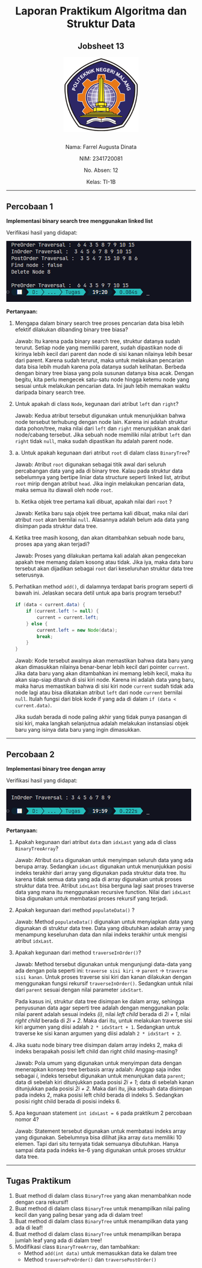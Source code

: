 <div align="center">

# Laporan Praktikum Algoritma dan Struktur Data
## Jobsheet 13

<img src="../../../../assets/logo-polinema.png" align="center" width="200px">

\
Nama: Farrel Augusta Dinata

NIM: 2341720081

No. Absen: 12

Kelas: TI-1B

</div>

---
## Percobaan 1
**Implementasi binary search tree menggunakan linked list**

Verifikasi hasil yang didapat:

![Output Percobaan 1](img/percobaan-1.png)

**Pertanyaan:**
1. Mengapa dalam binary search tree proses pencarian data bisa lebih efektif dilakukan dibanding binary tree biasa?
    
    Jawab: Itu karena pada binary search tree, struktur datanya sudah terurut. Setiap node yang memiliki parent, sudah dipastikan node di kirinya lebih kecil dari parent dan node di sisi kanan nilainya lebih besar dari parent. Karena sudah terurut, maka untuk melakukan pencarian data bisa lebih mudah karena pola datanya sudah kelihatan. Berbeda dengan binary tree biasa yang pola susunan datanya bisa acak. Dengan begitu, kita perlu mengecek satu-satu node hingga ketemu node yang sesuai untuk melakukan pencarian data. Ini jauh lebih memakan waktu daripada binary search tree.

2. Untuk apakah di class `Node`, kegunaan dari atribut `left` dan `right`?

    Jawab: Kedua atribut tersebut digunakan untuk menunjukkan bahwa node tersebut terhubung dengan node lain. Karena ini adalah struktur data pohon/tree, maka nilai dari `left` dan `right` menunjukkan anak dari node/cabang tersebut. Jika sebuah node memiliki nilai atribut `left` dan `right` tidak `null`, maka sudah dipastikan itu adalah parent node. 

3. a. Untuk apakah kegunaan dari atribut `root` di dalam class `BinaryTree`?

    Jawab: Atribut `root` digunakan sebagai titik awal dari seluruh percabangan data yang ada di binary tree. Kalau pada struktur data sebelumnya yang bertipe liniar data structure seperti linked list, atribut `root` mirip dengan atribut `head`. Jika ingin melakukan pencarian data, maka semua itu diawali oleh node `root`. 

    b. Ketika objek tree pertama kali dibuat, apakah nilai dari `root` ?

    Jawab: Ketika baru saja objek tree pertama kali dibuat, maka nilai dari atribut `root` akan bernilai `null`. Alasannya adalah belum ada data yang disimpan pada struktur data tree.

4. Ketika tree masih kosong, dan akan ditambahkan sebuah node baru, proses apa yang akan terjadi?

    Jawab: Proses yang dilakukan pertama kali adalah akan pengecekan apakah tree memang dalam kosong atau tidak. Jika iya, maka data baru tersebut akan dijadikan sebagai `root` dari keseluruhan struktur data tree seterusnya. 

5. Perhatikan method `add()`, di dalamnya terdapat baris program seperti di bawah ini. Jelaskan secara detil untuk apa baris program tersebut?
    ```java
    if (data < current.data) {
        if (current.left != null) {
            current = current.left;
        } else {
            current.left = new Node(data);
            break;
        }
    }
    ```
    Jawab: Kode tersebut awalnya akan memastikan bahwa data baru yang akan dimasukkan nilainya benar-benar lebih kecil dari pointer `current`. Jika data baru yang akan ditambahkan ini memang lebih kecil, maka itu akan siap-siap ditaruh di sisi kiri node. Karena ini adalah data yang baru, maka harus memastikan bahwa di sisi kiri node `current` sudah tidak ada node lagi atau bisa dikatakan atribut `left` dari node `current` bernilai `null`. Itulah fungsi dari blok kode if yang ada di dalam `if (data < current.data)`. 

    Jika sudah berada di node paling akhir yang tidak punya pasangan di sisi kiri, maka langkah selanjutnua adalah melakukan instansiasi objek baru yang isinya data baru yang ingin dimasukkan. 

---
## Percobaan 2
**Implementasi binary tree dengan array**

Verifikasi hasil yang didapat:

![Percobaan 2](img/percobaan-2.png)

**Pertanyaan:**
1. Apakah kegunaan dari atribut `data` dan `idxLast` yang ada di class `BinaryTreeArray`?

    Jawab: Atribut `data` digunakan untuk menyimpan seluruh data yang ada berupa array. Sedangkan `idxLast` digunakan untuk menunjukkan posisi indeks terakhir dari array yang digunakan pada struktur data tree. Itu karena tidak semua data yang ada di array digunakan untuk proses struktur data tree. Atribut `idxLast` bisa berguna lagi saat proses traverse data yang mana itu menggunakan recursive function. Nilai dari `idxLast` bisa digunakan untuk membatasi proses rekursif yang terjadi.

2. Apakah kegunaan dari method `populateData()` ?

    Jawab: Method `populateData()` digunakan untuk menyiapkan data yang digunakan di struktur data tree. Data yang dibutuhkan adalah array yang menampung keseluruhan data dan nilai indeks terakhir untuk mengisi atribut `idxLast`.

3. Apakah kegunaan dari method `traverseInOrder()`?

    Jawab: Method tersebut digunakan untuk mengunjungi data-data yang ada dengan pola seperti ini: `traverse sisi kiri` -> `parent` -> `traverse sisi kanan`. Untuk proses traverse sisi kiri dan kanan dilakukan dengan menggunakan fungsi rekursif `traverseInOrder()`. Sedangkan untuk nilai dari `parent` sesuai dengan nilai parameter `idxStart`. 
    
    Pada kasus ini, struktur data tree disimpan ke dalam array, sehingga penyusunan data agar seperti tree adalah dengan menggunakan pola: nilai parent adalah sesuai indeks *(i)*, nilai *left child* berada di *2i + 1*, nilai *right child* berada di *2i + 2*. Maka dari itu, untuk melakukan traverse sisi kiri argumen yang diisi adalah `2 * idxStart + 1`. Sedangkan untuk traverse ke sisi kanan argumen yang diisi adalah `2 * idxStart + 2`.

4. Jika suatu node binary tree disimpan dalam array indeks 2, maka di indeks berapakah posisi left child dan right child masing-masing?

    Jawab: Pola umum yang digunakan untuk menyimpan data dengan menerapkan konsep tree berbasis array adalah: Anggap saja index sebagai *i*, indeks tersebut digunakan untuk menunjukan data `parent`; data di sebelah kiri ditunjukkan pada posisi *2i + 1*; data di sebelah kanan ditunjukkan pada posisi *2i + 2*. Maka dari itu, jika sebuah data disimpan pada indeks 2, maka posisi left child berada di indeks 5. Sedangkan posisi right child berada di posisi indeks 6.

5. Apa kegunaan statement `int idxLast = 6` pada praktikum 2 percobaan nomor 4?

    Jawab: Statement tersebut digunakan untuk membatasi indeks array yang digunakan. Sebelumnya bisa dilihat jika array `data` memiliki 10 elemen. Tapi dari situ ternyata tidak semuanya dibutuhkan. Hanya sampai data pada indeks ke-6 yang digunakan untuk proses struktur data tree.

---
## Tugas Praktikum
1. Buat method di dalam class `BinaryTree` yang akan menambahkan node dengan cara rekursif!
2. Buat method di dalam class `BinaryTree` untuk menampilkan nilai paling kecil dan yang paling besar yang ada di dalam tree!
3. Buat method di dalam class `BinaryTree` untuk menampilkan data yang ada di leaf!
4. Buat method di dalam class `BinaryTree` untuk menampilkan berapa jumlah leaf yang ada di dalam tree!
5. Modifikasi class `BinaryTreeArray`, dan tambahkan:
    - Method `add(int data)` untuk memasukkan data ke dalam tree
    - Method `traversePreOrder()` dan `traversePostOrder()`
    